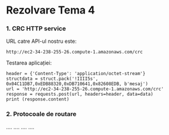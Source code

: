 # Rezolvare Tema 4

### 1. CRC HTTP service
URL catre API-ul nostru este:
```
http://ec2-34-238-255-26.compute-1.amazonaws.com/crc
```
Testarea aplicației:
```
header = {'Content-Type': 'application/octet-stream'}
structdata = struct.pack('!IIII5s', 0x04C11DB7,0xEDB88320,0xDB710641,0x82608EDB, b'mesaj')
url = 'http://ec2-34-238-255-26.compute-1.amazonaws.com/crc'
response = requests.post(url, headers=header, data=data)
print (response.content)
```

### 2. Protocoale de routare

....
....
....
....
